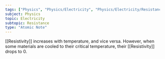 ```yaml
---
tags: ["Physics", "Physics/Electricity", "Physics/Electricity/Resistance"]
subject: Physics
topic: Electricity
subtopic: Resistance
type: "Atomic Note"
---
```


[[Resistivity]] increases with temperature, and vice versa.
However, when some materials are cooled to their critical temperature, their [[Resistivity]] drops to 0.